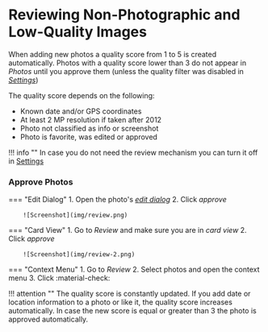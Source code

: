 # Reviewing Non-Photographic and Low-Quality Images #
When adding new photos a quality score from 1 to 5 is created automatically.
Photos with a quality score lower than 3 do not appear in *Photos* until you approve them (unless the quality filter was disabled
in [*Settings*](../settings/general.md))

The quality score depends on the following:

* Known date and/or GPS coordinates
* At least 2 MP resolution if taken after 2012
* Photo not classified as info or screenshot
* Photo is favorite, was edited or approved

!!! info ""
    In case you do not need the review mechanism you can turn it off in [Settings](../settings/general.md)

### Approve Photos ###
=== "Edit Dialog"
     1. Open the photo's  [*edit dialog*](edit.md)
     2. Click *approve*

        ![Screenshot](img/review.png)

=== "Card View"
     1. Go to *Review* and make sure you are in *card view*
     2. Click *approve*

        ![Screenshot](img/review-2.png)

=== "Context Menu"
     1. Go to *Review* 
     2. Select photos and open the context menu
     3. Click :material-check:


!!! attention ""
    The quality score is constantly updated. 
    If you add date or location information to a photo or like it, the quality score increases automatically. 
    In case the new score is equal or greater than 3 the photo is approved automatically.


